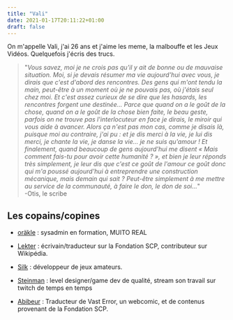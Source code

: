 ```yaml
---
title: "Vali"
date: 2021-01-17T20:11:22+01:00
draft: false
---
```


On m'appelle Vali, j'ai 26 ans et j'aime les meme, la malbouffe et les Jeux Vidéos. Quelquefois j'écris des trucs.

> "*Vous savez, moi je ne crois pas qu'il y ait de bonne ou de mauvaise situation. Moi, si je devais résumer ma vie aujourd'hui avec vous, je dirais que c'est d'abord des rencontres. Des gens qui m'ont tendu la main, peut-être à un moment où je ne pouvais pas, où j'étais seul chez moi. Et c'est assez curieux de se dire que les hasards, les rencontres forgent une destinée... Parce que quand on a le goût de la chose, quand on a le goût de la chose bien faite, le beau geste, parfois on ne trouve pas l'interlocuteur en face je dirais, le miroir qui vous aide à avancer. Alors ça n'est pas mon cas, comme je disais là, puisque moi au contraire, j'ai pu : et je dis merci à la vie, je lui dis merci, je chante la vie, je danse la vie... je ne suis qu'amour ! Et finalement, quand beaucoup de gens aujourd'hui me disent « Mais comment fais-tu pour avoir cette humanité ? », et bien je leur réponds très simplement, je leur dis que c'est ce goût de l'amour ce goût donc qui m'a poussé aujourd'hui à entreprendre une construction mécanique, mais demain qui sait ? Peut-être simplement à me mettre au service de la communauté, à faire le don, le don de soi...*"     
-Otis, le scribe

## Les copains/copines

- [oräkle](https://www.orakle.eu/) : sysadmin en formation, MUITO REAL

- [Lekter](https://lekter.orakle.eu/) : écrivain/traducteur sur la Fondation SCP, contributeur sur Wikipédia.

- [Silk](https://si1k.itch.io/) : développeur de jeux amateurs.

- [Steinman](https://www.twitch.tv/steinman78/) : level designer/game dev de qualité, stream son travail sur twitch de temps en temps

- [Abibeur](https://abibeur.github.io/) : Traducteur de Vast Error, un webcomic, et de contenus provenant de la Fondation SCP.

